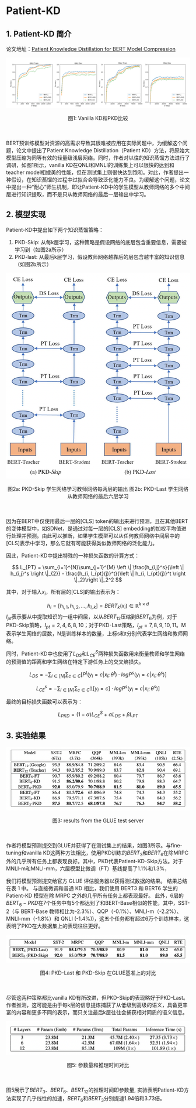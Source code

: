 # Patient-KD

## 1. Patient-KD 简介

论文地址：[Patient Knowledge Distillation for BERT Model Compression](https://www.aclweb.org/anthology/D19-1441.pdf)

![parameter counts](../../../images/model_compress/model_distill/PKD/comparasion_pkd_kd.png)

<center>图1: Vanilla KD和PKD比较</center><br></br>

BERT预训练模型对资源的高需求导致其很难被应用在实际问题中，为缓解这个问题，论文中提出了Patient Knowledge Distillation（Patient KD）方法，将原始大模型压缩为同等有效的轻量级浅层网络。同时，作者对以往的知识蒸馏方法进行了调研，如图1所示，vanilla KD在QNLI和MNLI的训练集上可以很快的达到和teacher model相媲美的性能，但在测试集上则很快达到饱和。对此，作者提出一种假设，在知识蒸馏的过程中过拟合会导致泛化能力不良。为缓解这个问题，论文中提出一种“耐心”师生机制，即让Patient-KD中的学生模型从教师网络的多个中间层进行知识提取，而不是只从教师网络的最后一层输出中学习。



## 2. 模型实现

Patient-KD中提出如下两个知识蒸馏策略：

1. PKD-Skip: 从每k层学习，这种策略是假设网络的底层包含重要信息，需要被学习到（如图2a所示）
2. PKD-last: 从最后k层学习，假设教师网络越靠后的层包含越丰富的知识信息（如图2b所示）

![parameter counts](../../../images/model_compress/model_distill/PKD/PKD.png)

<center>图2a: PKD-Skip 学生网络学习教师网络每两层的输出 图2b: PKD-Last 学生网络从教师网络的最后六层学习</center><br></br>

因为在BERT中仅使用最后一层的[CLS] token的输出来进行预测，且在其他BERT的变体模型中，如SDNet，是通过对每一层的[CLS] embedding的加权平均值进行处理并预测。由此可以推断，如果学生模型可以从任何教师网络中间层中的[CLS]表示中学习，那么它就有可能获得类似教师网络的泛化能力。

因此，Patient-KD中提出特殊的一种损失函数的计算方式：


$$
L_{PT} = \sum_{i=1}^{N}\sum_{j=1}^{M} \left \| \frac{h_{i,j}^s}{\left \| h_{i,j}^s \right \|_{2}} - \frac{h_{i, I_{pt}(j)}^t}{\left \| h_{i, I_{pt}(j)}^t \right \|_2}\right \|_2^2
$$

其中，对于输入$x_i$，所有层的[CLS]的输出表示为：


$$
h_i = [h_{i,1}, h_{i,2},..., h_{i,k}] = BERT_{k}(x_i) \in \mathbb{R}^{k\times d}​
$$
$I_{pt}$表示要从中提取知识的一组中间层，以从$BERT_{12}$压缩到$BERT_6$为例，对于PKD-Skip策略，$I_{pt} = {2,4,6,8,10}$；对于PKD-Last策略，$I_{pt} = {7,8,9,10,11}$。M表示学生网络的层数，N是训练样本的数量，上标s和t分别代表学生网络和教师网络。

同时，Patient-KD中也使用了$L_{DS}$和$L_{CE}^S$两种损失函数用来衡量教师和学生网络的预测值的距离和学生网络在特定下游任务上的交叉熵损失。


$$
L_{DS}=-\sum_{i \in [N]} \sum_{c \in C}[P^t(y_i = c|x_i;\hat{\theta}^t)\cdot log P^s(y_i = c |x_i; \theta^s)]
$$

$$
L_{CE}^s=-\sum_{i \in [N]} \sum_{c \in C}\mathbb{1}[y_i=c]\cdot log P^s(y_i = c|x_i;\theta^s)]
$$

最终的目标损失函数可以表示为：


$$
L_{PKD} = (1-\alpha)L_{CE}^S+\alpha L_{DS} + \beta L_{PT}
$$


## 3. 实验结果

![parameter counts](../../../images/model_compress/model_distill/PKD/result_GLUE.png)

<center>图3: results from the GLUE test server</center><br></br>

作者将模型预测提交到GLUE并获得了在测试集上的结果，如图3所示。与fine-tuning和vanilla KD这两种方法相比，使用PKD训练的$BERT_3$和$BERT_6$在除MRPC外的几乎所有任务上都表现良好。其中，PKD代表Patient-KD-Skip方法。对于MNLI-m和MNLI-mm，六层模型比微调（FT）基线提高了1.1%和1.3%，


我们将模型预测提交给官方 GLUE 评估服务器以获得测试数据的结果。 结果总结在表 1 中。 与直接微调和普通 KD 相比，我们使用 BERT3 和 BERT6 学生的 Patient-KD 模型在除 MRPC 之外的几乎所有任务上都表现最好。 此外，6层的$BERT_{6}-PKD$在7个任务中有5个都达到了和BERT-Base相似的性能，其中，SST-2（与 BERT-Base 教师相比为-2.3%）、QQP（-0.1%）、MNLI-m（-2.2%）、MNLI-mm（-1.8%）和 QNLI (-1.4%))，这五个任务都有超过6万个训练样本，这表明了PKD在大数据集上的表现往往更好。

![parameter counts](../../../images/model_compress/model_distill/PKD/last_skip_comparasion.png)

<center>图4: PKD-Last 和 PKD-Skip 在GLUE基准上的对比 </center><br></br>

尽管这两种策略都比vanilla KD有所改进，但PKD-Skip的表现略好于PKD-Last。作者推测，这可能是由于每k层的信息提炼捕获了从低级到高级的语义，具备更丰富的内容和更多不同的表示，而只关注最后k层往往会捕获相对同质的语义信息。

![parameter counts](../../../images/model_compress/model_distill/PKD/parameters.png)

<center>图5: 参数量和推理时间对比</center><br></br>

图5展示了$BERT_3$、$BERT_6$、$BERT_12$的推理时间即参数量, 实验表明Patient-KD方法实现了几乎线性的加速，$BERT_6$和$BERT_3$分别提速1.94倍和3.73倍。

